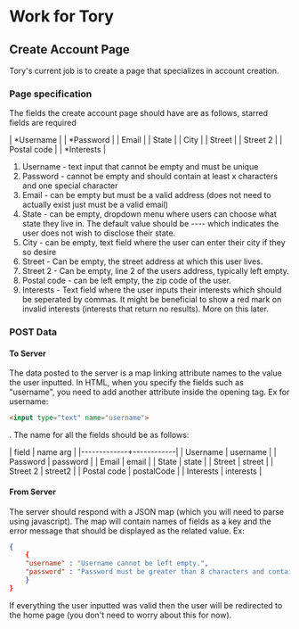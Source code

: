 # Work for Tory

## Create Account Page
Tory's current job is to create a page that specializes in account creation.

### Page specification 
The fields the create account page should have are as follows, starred fields are required


| *Username   |
| *Password   |
| Email       |
| State       |
| City        |
| Street      |
| Street 2    |
| Postal code |
| *Interests  |


1. Username - text input that cannot be empty and must be unique
2. Password - cannot be empty and should contain at least x characters and one special character
3. Email - can be empty but must be a valid address (does not need to actually exist just must be a valid email)
4. State - can be empty, dropdown menu where users can choose what state they live in. The default value should be ---- which indicates the user does not wish to disclose their state.
5. City - can be empty, text field where the user can enter their city if they so desire
6. Street - Can be empty, the street address at which this user lives.
7. Street 2 - Can be empty, line 2 of the users address, typically left empty.
8. Postal code - can be left empty, the zip code of the user.
9. Interests - Text field where the user inputs their interests which should be seperated by commas. It might be beneficial to show a red mark on invalid interests (interests that return no results). More on this later.

### POST Data
#### To Server
The data posted to the server is a map linking attribute names to the value the user inputted. In HTML, when you specify the fields such as "username", you need to add another attribute inside the opening tag. Ex for username: 
```html
<input type="text" name="username"> 
```
. The name for all the fields should be as follows:


| field       | name arg   |
|-------------+------------|
| Username    | username   |
| Password    | password   |
| Email       | email      |
| State       | state      |
| Street      | street     |
| Street 2    | street2    |
| Postal code | postalCode |
| Interests   | interests  |

#### From Server
The server should respond with a JSON map (which you will need to parse using javascript). The map will contain names of fields as a key and the error message that should be displayed as the related value. Ex:
```JSON
{
    {
    "username" : "Username cannot be left empty.",
    "password" : "Password must be greater than 8 characters and contain at least one special character."
    }
}
```

If everything the user inputted was valid then the user will be redirected to the home page (you don't need to worry about this for now).

